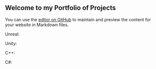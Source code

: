 ## Welcome to my Portfolio of Projects

You can use the [editor on GitHub](https://github.com/RubberDucky122/PortforlioStuff/edit/gh-pages/index.md) to maintain and preview the content for your website in Markdown files.

Unreal:

Unity:

C++:

C#:

